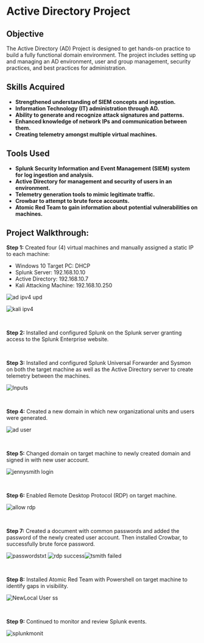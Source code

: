 <h1>Active Directory Project</h1>

<h2>Objective</h2>
The Active Directory (AD) Project is designed to get hands-on practice to build a fully functional domain environment. The project includes setting up and managing an AD environment, user and group management, security practices, and best practices for administration. 
<br />


<h2>Skills Acquired</h2>

- <b>Strengthened understanding of SIEM concepts and ingestion.</b> 
- <b>Information Technology (IT) administration through AD.</b>
- <b>Ability to generate and recognize attack signatures and patterns.</b>
- <b>Enhanced knowledge of network IPs and communication between them.</b>
- <b>Creating telemetry amongst multiple virtual machines.</b>

<h2>Tools Used </h2>

- <b>Splunk Security Information and Event Management (SIEM) system for log ingestion and analysis.</b>
- <b>Active Directory for management and security of users in an environment.</b>
- <b>Telemetry generation tools to mimic legitimate traffic.</b>
- <b>Crowbar to attempt to brute force accounts.</b>
- <b>Atomic Red Team to gain information about potential vulnerabilities on machines.</b>

<h2>Project Walkthrough:</h2>

**Step 1:** Created four (4) virtual machines and manually assigned a static IP to each machine:

- Windows 10 Target PC: DHCP
- Splunk Server: 192.168.10.10
- Active Directory: 192.168.10.7
- Kali Attacking Machine: 192.168.10.250

![ad ipv4 upd](https://github.com/user-attachments/assets/4dff52ca-6b65-4763-89a9-02e28c821156)

![kali ipv4](https://github.com/user-attachments/assets/fb37030a-5114-4766-9203-abdce3347958)

<br>

**Step 2:** Installed and configured Splunk on the Splunk server granting access to the Splunk Enterprise website.

<br>

**Step 3:** Installed and configured Splunk Universal Forwarder and Sysmon on both the target machine as well as the Active Directory server to create telemetry between the machines.

![Inputs](https://github.com/user-attachments/assets/c5f6e7a3-38ba-46ea-a17e-5facdb9d358b)

<br>

**Step 4:** Created a new domain in which new organizational units and users were generated.

![ad user](https://github.com/user-attachments/assets/bb93e76c-50e8-4c6a-8689-8c0eb778c87e)

<br>

**Step 5:** Changed domain on target machine to newly created domain and signed in with new user account.

![jennysmith login](https://github.com/user-attachments/assets/0659fc0f-6536-465e-936d-e83272e839c0)

<br>

**Step 6:** Enabled Remote Desktop Protocol (RDP) on target machine.

![allow rdp](https://github.com/user-attachments/assets/404a37cf-42f8-41d6-bc58-6be50ee57f9e)

<br>

**Step 7:** Created a document with common passwords and added the password of the newly created user account. Then installed Crowbar, to successfully brute force password.

![passwordstxt](https://github.com/user-attachments/assets/0daa2360-af42-48f2-9e1b-37a798d9b334) ![rdp success](https://github.com/user-attachments/assets/d730e053-f56d-40f7-a547-84c3a2bf1658)![tsmith failed](https://github.com/user-attachments/assets/39997b5b-d92b-490a-aabd-6d58c68d46ef)

<br>

**Step 8:**  Installed Atomic Red Team with Powershell on target machine to identify gaps in visibility.

![NewLocal User ss](https://github.com/user-attachments/assets/6c7cb84f-5ade-4ed1-bce6-bcb920ad530c)

<br>

**Step 9:** Continued to monitor and review Splunk events.

![splunkmonit](https://github.com/user-attachments/assets/c2c9cda8-b21e-468e-bd7d-13fe96be1430)

